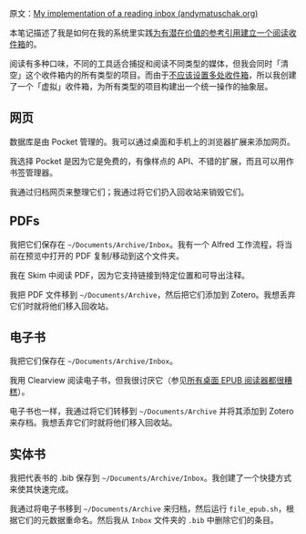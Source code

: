 原文：[My implementation of a reading inbox (andymatuschak.org)](https://notes.andymatuschak.org/z61sPhxF8ZiXcDQF36W4HaYKnSxYJfZmLrkb4)

本笔记描述了我是如何在我的系统里实践[为有潜在价值的参考引用建立一个阅读收件箱](https://notes.andymatuschak.org/z3N113rxPFreW9xUkLkUFomr2LUqfXbdCo3M)的。

阅读有多种口味，不同的工具适合捕捉和阅读不同类型的媒体，但我会同时「清空」这个收件箱内的所有类型的项目。而由于[不应该设置多处收件箱](https://notes.andymatuschak.org/z7bj6MiUnFnP3GvM5QqHafy3LTaqQV56e1Mek)，所以我创建了一个「虚拟」收件箱，为所有类型的项目构建出一个统一操作的抽象层。

## 网页

数据库是由 Pocket 管理的。我可以通过桌面和手机上的浏览器扩展来添加网页。

我选择 Pocket 是因为它是免费的，有像样点的 API、不错的扩展，而且可以用作书签管理器。

我通过归档网页来整理它们；我通过将它们扔入回收站来销毁它们。

## PDFs

我把它们保存在 `~/Documents/Archive/Inbox`。我有一个 Alfred 工作流程，将当前在预览中打开的 PDF 复制/移动到这个文件夹。

我在 Skim 中阅读 PDF，因为它支持链接到特定位置和可导出注释。

我把 PDF 文件移到 `~/Documents/Archive`，然后把它们添加到 Zotero。我想丢弃它们时就将他们移入回收站。

## 电子书

我把它们保存在 `~/Documents/Archive/Inbox`。

我用 Clearview 阅读电子书，但我很讨厌它（参见[所有桌面 EPUB 阅读器都很糟糕](https://notes.andymatuschak.org/z5EgfjG9cqZKWW16JQD7Pd51bXZVeNpiFaYJS)）。

电子书也一样，我通过将它们转移到 `~/Documents/Archive` 并将其添加到 Zotero 来存档。我想丢弃它们时就将他们移入回收站。

## 实体书

我把代表书的 .bib 保存到 `~/Documents/Archive/Inbox`。我创建了一个快捷方式来使其快速完成。

我通过将电子书移到 `~/Documents/Archive` 来归档，然后运行 `file_epub.sh`，根据它们的元数据重命名。然后我从 `Inbox` 文件夹的 `.bib` 中删除它们的条目。